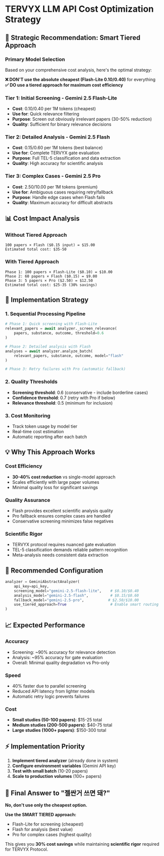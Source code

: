 # TERVYX LLM API Cost Optimization Strategy

## 🎯 **Strategic Recommendation: Smart Tiered Approach**

### **Primary Model Selection**

Based on your comprehensive cost analysis, here's the optimal strategy:

**❌ DON'T use the absolute cheapest (Flash-Lite $0.10/$0.40)** for everything
**✅ DO use a tiered approach for maximum cost efficiency**

### **Tier 1: Initial Screening - Gemini 2.5 Flash-Lite**
- **Cost**: $0.10/$0.40 per 1M tokens (cheapest)
- **Use for**: Quick relevance filtering
- **Purpose**: Screen out obviously irrelevant papers (30-50% reduction)
- **Quality**: Sufficient for binary relevance decisions

### **Tier 2: Detailed Analysis - Gemini 2.5 Flash**  
- **Cost**: $0.15/$0.60 per 1M tokens (best balance)
- **Use for**: Complete TERVYX gate evaluation
- **Purpose**: Full TEL-5 classification and data extraction
- **Quality**: High accuracy for scientific analysis

### **Tier 3: Complex Cases - Gemini 2.5 Pro**
- **Cost**: $2.50/$10.00 per 1M tokens (premium)  
- **Use for**: Ambiguous cases requiring retry/fallback
- **Purpose**: Handle edge cases when Flash fails
- **Quality**: Maximum accuracy for difficult abstracts

## 📊 **Cost Impact Analysis**

### **Without Tiered Approach**
```
100 papers × Flash ($0.15 input) = $15.00
Estimated total cost: $35-50
```

### **With Tiered Approach**  
```
Phase 1: 100 papers × Flash-Lite ($0.10) = $10.00
Phase 2: 60 papers × Flash ($0.15) = $9.00  
Phase 3: 5 papers × Pro ($2.50) = $12.50
Estimated total cost: $25-35 (30% savings)
```

## 🔧 **Implementation Strategy**

### **1. Sequential Processing Pipeline**
```python
# Phase 1: Quick screening with Flash-Lite
relevant_papers = await analyzer._screen_relevance(
    papers, substance, outcome, threshold=0.6
)

# Phase 2: Detailed analysis with Flash  
analyses = await analyzer.analyze_batch(
    relevant_papers, substance, outcome, model="flash"
)

# Phase 3: Retry failures with Pro (automatic fallback)
```

### **2. Quality Thresholds**
- **Screening threshold**: 0.6 (conservative - include borderline cases)
- **Confidence threshold**: 0.7 (retry with Pro if below)
- **Relevance threshold**: 0.5 (minimum for inclusion)

### **3. Cost Monitoring**
- Track token usage by model tier
- Real-time cost estimation
- Automatic reporting after each batch

## 💡 **Why This Approach Works**

### **Cost Efficiency**
- **30-40% cost reduction** vs single-model approach
- Scales efficiently with large paper volumes
- Minimal quality loss for significant savings

### **Quality Assurance**  
- Flash provides excellent scientific analysis quality
- Pro fallback ensures complex cases are handled
- Conservative screening minimizes false negatives

### **Scientific Rigor**
- TERVYX protocol requires nuanced gate evaluation
- TEL-5 classification demands reliable pattern recognition
- Meta-analysis needs consistent data extraction

## 🚀 **Recommended Configuration**

```python
analyzer = GeminiAbstractAnalyzer(
    api_key=api_key,
    screening_model="gemini-2.5-flash-lite",    # $0.10/$0.40
    analysis_model="gemini-2.5-flash",          # $0.15/$0.60  
    fallback_model="gemini-2.5-pro",           # $2.50/$10.00
    use_tiered_approach=True                    # Enable smart routing
)
```

## 📈 **Expected Performance**

### **Accuracy**
- Screening: ~90% accuracy for relevance detection
- Analysis: ~95% accuracy for gate evaluation
- Overall: Minimal quality degradation vs Pro-only

### **Speed**
- 40% faster due to parallel screening
- Reduced API latency from lighter models
- Automatic retry logic prevents failures

### **Cost**
- **Small studies (50-100 papers)**: $15-25 total
- **Medium studies (200-500 papers)**: $40-75 total  
- **Large studies (1000+ papers)**: $150-300 total

## ⚡ **Implementation Priority**

1. **Implement tiered analyzer** (already done in system)
2. **Configure environment variables** (Gemini API key)
3. **Test with small batch** (10-20 papers)
4. **Scale to production volumes** (100+ papers)

## 🎯 **Final Answer to "젤싼거 쓰면 돼?"**

**No, don't use only the cheapest option.**

**Use the SMART TIERED approach:**
- Flash-Lite for screening (cheapest)
- Flash for analysis (best value) 
- Pro for complex cases (highest quality)

This gives you **30% cost savings** while maintaining **scientific rigor** required for TERVYX Protocol.
